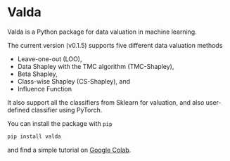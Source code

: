 # Valda

Valda is a Python package for data valuation in machine learning. 

The current version (v0.1.5) supports five different data valuation methods 

- Leave-one-out (LOO), 
- Data Shapley with the TMC algorithm (TMC-Shapley), 
- Beta Shapley, 
- Class-wise Shapley (CS-Shapley), and 
- Influence Function

It also support all the classifiers from Sklearn for valuation, and also user-defined classifier using PyTorch. 


You can install the package with `pip`

```bash
pip install valda
```

and find a simple tutorial on [Google Colab](https://colab.research.google.com/drive/1agsMNqZan-3RnJLQtBGATRHHWYMe7C9H?usp=sharing). 
